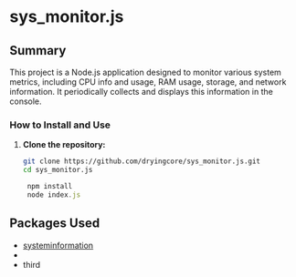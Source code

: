# sys_monitor.js

## Summary

This project is a Node.js application designed to monitor various system metrics, including CPU info and usage, RAM usage, storage, and network information. It periodically collects and displays this information in the console.

### How to Install and Use

1. **Clone the repository:**

   ```sh
   git clone https://github.com/dryingcore/sys_monitor.js.git
   cd sys_monitor.js
   ```

   ```javascript
    npm install
    node index.js
   ```

## Packages Used

- [systeminformation](https://github.com/sebhildebrandt/systeminformation)
- 
- third
